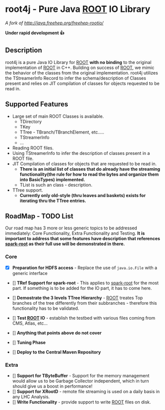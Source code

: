 # root4j - Pure Java [ROOT](https://root.cern.ch/) IO Library
*A fork of http://java.freehep.org/freehep-rootio/*

**Under rapid development :+1:**

## Description
root4j is a pure Java IO Library for [ROOT](https://root.cern.ch/) __with no binding__ to the original implementation of [ROOT](https://root.cern.ch/) in C++. Building on success of [ROOT](https://root.cern.ch/), we mimic the behavior of the classes from the original implementation. root4j utilizes the TStreamerInfo Record to infer the schema/description of Classes present and relies on JIT compilation of classes for objects requested to be read in. 

## Supported Features
- Large set of main ROOT Classes is available. 
  - TDirectory
  - TKey
  - TTree - TBranch/TBranchElement, etc.....
  - TStreamerInfo
  - ...
- Reading ROOT files.
- Using TStreamerInfo to infer the description of classes present in a ROOT file.
- JIT Compilation of classes for objects that are requested to be read in.
  - **There is an initial list of classes that do already have the streaming functionality(the rule for how to read the bytes and organize them into BasicTypes) implemented.**
  - TList is such an class - description.
- TTree support.
  - __Currently only old-style (thru leaves and baskets) exists for iterating thru the TTree entries.__

## RoadMap - TODO List
Our road map has 3 more or less generic topics to be addressed immediately: Core Functionality, Extra Functionality and Testing. __It is important to address that some features have description that references [spark-root](https://github.com/diana-hep/spark-root) as their full use will be demonstrated in there.__

### Core 
- [x] **Preparation for HDFS access** - Replace the use of `java.io.File` with a generic interface
- [] **TRef Support for spark-root** - This applies to [spark-root](https://github.com/diana-hep/spark-root) for the most part. If something is to be added for the IO part, it has to come here.
- [] **Demostrate the 3 levels TTree Hierarchy** - [ROOT](https://root.cern.ch/) treates Top branches of the tree differently from their subbranches - therefore this functionality has to be validated.
- [] **Test [ROOT](https://root.cern.ch/) IO** - establish the testbed with various files coming from CMS, Atlas, etc... 
- [] **Anything that points above do not cover**

- [] **Tuning Phase**
- [] **Deploy to the Central Maven Repository**

### Extra
- [] **Support for TByteBuffer** - Support for the memory management would allow us to be Garbage Collector independent, which in turn should give us a boost in performance!
- [] **Support for XRootD** - remote file streaming is used on a daily basis in any LHC Analysis.
- [] **Write Functionality** - provide support to write [ROOT](https://root.cern.ch/) files on disk.
